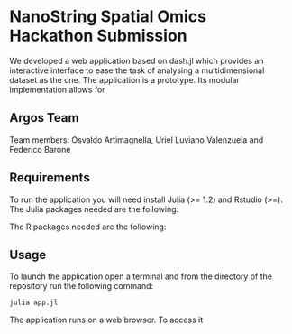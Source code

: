 # NanoString Spatial Omics Hackathon Submission

We developed a web application based on dash.jl which provides an interactive interface to ease the task of analysing a multidimensional dataset as the one.
The application is a prototype. Its modular implementation allows for

## Argos Team 
Team members: Osvaldo Artimagnella, Uriel Luviano Valenzuela and Federico Barone


## Requirements

To run the application you will need install Julia (>= 1.2) and Rstudio (>=).
The Julia packages needed are the following:

The R packages needed are the following:


## Usage
To launch the application open a terminal and from the directory of the repository run the following command:


```bash
julia app.jl
```

The application runs on a web browser. To access it 


